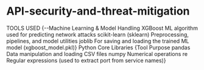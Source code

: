 # API-security-and-threat-mitigation
TOOLS USED
{--Machine Learning & Model Handling
XGBoost	ML algorithm used for predicting network attacks
scikit-learn (sklearn)	Preprocessing, pipelines, and model utilities
joblib	For saving and loading the trained ML model (xgboost_model.pkl)}
Python Core Libraries
{Tool	Purpose
pandas	Data manipulation and loading CSV files
numpy	Numerical operations
re	Regular expressions (used to extract port from service names)}

